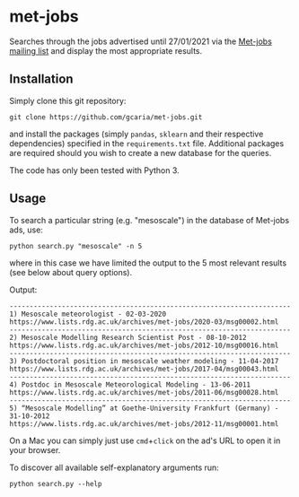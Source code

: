 # met-jobs
Searches through the jobs advertised until 27/01/2021 via the [Met-jobs mailing list](https://www.lists.rdg.ac.uk/mailman/listinfo/met-jobs) and
display the most appropriate results.

## Installation
Simply clone this git repository:
```
git clone https://github.com/gcaria/met-jobs.git
```
and install the packages (simply `pandas`, `sklearn` and their respective dependencies) specified in the `requirements.txt` file.
Additional packages are required should you wish to create a new database for the queries.

The code has only been tested with Python 3.

## Usage
To search a particular string (e.g. "mesoscale") in the database of Met-jobs ads, use:
```
python search.py "mesoscale" -n 5
```
where in this case we have limited the output to the 5 most relevant results (see below about query options).

Output:
```
----------------------------------------------------------------------
1) Mesoscale meteorologist - 02-03-2020
https://www.lists.rdg.ac.uk/archives/met-jobs/2020-03/msg00002.html
----------------------------------------------------------------------
2) Mesoscale Modelling Research Scientist Post - 08-10-2012
https://www.lists.rdg.ac.uk/archives/met-jobs/2012-10/msg00016.html
----------------------------------------------------------------------
3) Postdoctoral position in mesoscale weather modeling - 11-04-2017
https://www.lists.rdg.ac.uk/archives/met-jobs/2017-04/msg00043.html
----------------------------------------------------------------------
4) Postdoc in Mesoscale Meteorological Modeling - 13-06-2011
https://www.lists.rdg.ac.uk/archives/met-jobs/2011-06/msg00028.html
----------------------------------------------------------------------
5) “Mesoscale Modelling” at Goethe-University Frankfurt (Germany) - 31-10-2012
https://www.lists.rdg.ac.uk/archives/met-jobs/2012-11/msg00001.html
```

On a Mac you can simply just use `cmd`+`click` on the ad's URL to open it in
your browser.

To discover all available self-explanatory arguments run:
```
python search.py --help
```
